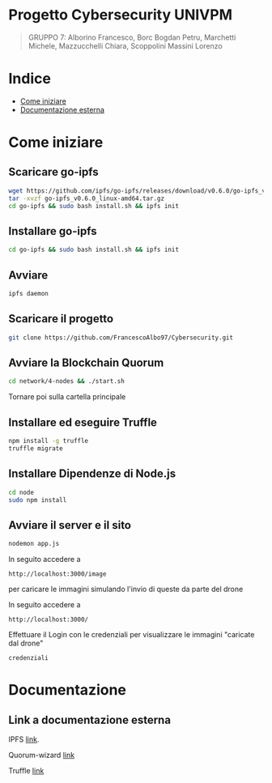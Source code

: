 # Progetto Cybersecurity UNIVPM 

> GRUPPO 7: Alborino Francesco, Borc Bogdan Petru, Marchetti Michele, Mazzucchelli Chiara, Scoppolini Massini Lorenzo


# Indice

- [Come iniziare](#come-iniziare)
- [Documentazione esterna](#Documentazione)

# Come iniziare

## Scaricare go-ipfs

```bash
wget https://github.com/ipfs/go-ipfs/releases/download/v0.6.0/go-ipfs_v0.6.0_linux-amd64.tar.gz
tar -xvzf go-ipfs_v0.6.0_linux-amd64.tar.gz
cd go-ipfs && sudo bash install.sh && ipfs init
```
## Installare go-ipfs

```bash
cd go-ipfs && sudo bash install.sh && ipfs init
```
## Avviare

```bash
ipfs daemon
```

## Scaricare il progetto

```bash
git clone https://github.com/FrancescoAlbo97/Cybersecurity.git
```

## Avviare la Blockchain Quorum

```bash
cd network/4-nodes && ./start.sh
```

Tornare poi sulla cartella principale

## Installare ed eseguire Truffle

```bash
npm install -g truffle
truffle migrate
```

## Installare Dipendenze di Node.js

```bash
cd node
sudo npm install 
```

## Avviare il server e il sito

```bash
nodemon app.js
```

In seguito accedere a
```
http://localhost:3000/image
```

per caricare le immagini simulando l'invio di queste da parte del drone

In seguito accedere a
```
http://localhost:3000/
```

Effettuare il Login con le credenziali per visualizzare le immagini "caricate dal drone"
```
credenziali
```

# Documentazione

## Link a documentazione esterna 

IPFS [link](https://docs.ipfs.io/how-to/command-line-quick-start/#install-ipfs).

Quorum-wizard [link](https://github.com/jpmorganchase/quorum-wizard)

Truffle [link](https://www.trufflesuite.com/docs)




